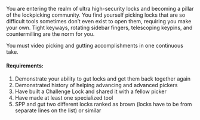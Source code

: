 You are entering the realm of ultra high-security locks and becoming a
pillar of the lockpicking community. You find yourself picking locks that
are so difficult tools sometimes don’t even exist to open them, requiring
you make your own. Tight keyways, rotating sidebar fingers, telescoping
keypins, and countermilling are the norm for you.

You must video picking and gutting accomplishments in one continuous take.

#### Requirements:

1. Demonstrate your ability to gut locks and get them back together again
2. Demonstrated history of helping advancing and advanced pickers
3. Have built a Challenge Lock and shared it with a fellow picker
4. Have made at least one specialized tool
5. SPP and gut two different locks ranked as brown (locks have to be from 
separate lines on the list) or similar
